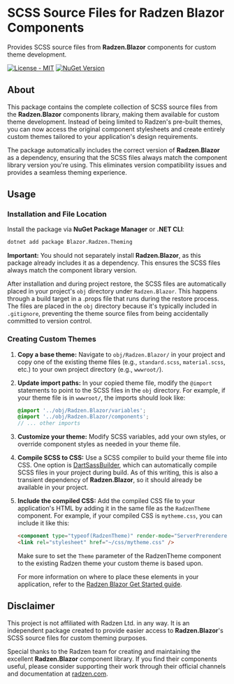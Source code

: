 # SCSS Source Files for Radzen Blazor Components

Provides SCSS source files from **Radzen.Blazor** components for custom theme development.

[![License - MIT](https://img.shields.io/github/license/cytoph/blazor-radzen-theming?logo=github&style=for-the-badge)](https://github.com/cytoph/blazor-radzen-theming/blob/master/LICENSE)
[![NuGet Version](https://img.shields.io/nuget/v/Blazor.Radzen.Theming?logo=nuget&style=for-the-badge)](https://www.nuget.org/packages/Blazor.Radzen.Theming/)

## About

This package contains the complete collection of SCSS source files from the **Radzen.Blazor** components library, making them available for custom theme development. Instead of being limited to Radzen's pre-built themes, you can now access the original component stylesheets and create entirely custom themes tailored to your application's design requirements.

The package automatically includes the correct version of **Radzen.Blazor** as a dependency, ensuring that the SCSS files always match the component library version you're using. This eliminates version compatibility issues and provides a seamless theming experience.

## Usage

### Installation and File Location

Install the package via **NuGet Package Manager** or **.NET CLI**:

```bash
dotnet add package Blazor.Radzen.Theming
```

**Important:** You should not separately install **Radzen.Blazor**, as this package already includes it as a dependency. This ensures the SCSS files always match the component library version.

After installation and during project restore, the SCSS files are automatically placed in your project's `obj` directory under `Radzen.Blazor`. This happens through a build target in a .props file that runs during the restore process. The files are placed in the `obj` directory because it's typically included in `.gitignore`, preventing the theme source files from being accidentally committed to version control.

### Creating Custom Themes

1. **Copy a base theme:** Navigate to `obj/Radzen.Blazor/` in your project and copy one of the existing theme files (e.g., `standard.scss`, `material.scss`, etc.) to your own project directory (e.g., `wwwroot/`).

2. **Update import paths:** In your copied theme file, modify the `@import` statements to point to the SCSS files in the `obj` directory. For example, if your theme file is in `wwwroot/`, the imports should look like:
   ```scss
   @import '../obj/Radzen.Blazor/variables';
   @import '../obj/Radzen.Blazor/components';
   // ... other imports
   ```

3. **Customize your theme:** Modify SCSS variables, add your own styles, or override component styles as needed in your theme file.

4. **Compile SCSS to CSS:** Use a SCSS compiler to build your theme file into CSS. One option is [DartSassBuilder](https://github.com/someuser/DartSassBuilder), which can automatically compile SCSS files in your project during build. As of this writing, this is also a transient dependency of **Radzen.Blazor**, so it should already be available in your project.

5. **Include the compiled CSS:** Add the compiled CSS file to your application's HTML by adding it in the same file as the `RadzenTheme` component. For example, if your compiled CSS is `mytheme.css`, you can include it like this:
   ```html
   <component type="typeof(RadzenTheme)" render-mode="ServerPrerendered" param-Theme="@("standard")" />
   <link rel="stylesheet" href="~/css/mytheme.css" />
   ```
   
   Make sure to set the `Theme` parameter of the RadzenTheme component to the existing Radzen theme your custom theme is based upon.

   For more information on where to place these elements in your application, refer to the [Radzen Blazor Get Started guide](https://blazor.radzen.com/get-started).

## Disclaimer

This project is not affiliated with Radzen Ltd. in any way. It is an independent package created to provide easier access to **Radzen.Blazor**'s SCSS source files for custom theming purposes.

Special thanks to the Radzen team for creating and maintaining the excellent **Radzen.Blazor** component library. If you find their components useful, please consider supporting their work through their official channels and documentation at [radzen.com](https://www.radzen.com/).
